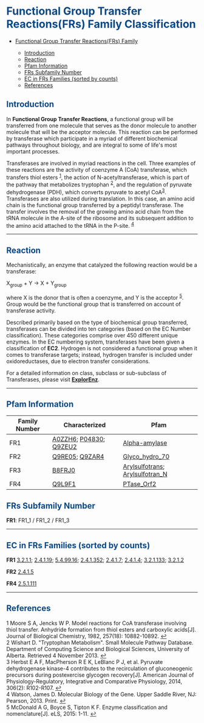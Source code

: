 # <font color=#074987>Functional Group Transfer Reactions(FRs) Family Classification</font>

<div class="md-toc" mdtype="toc">
    <p class="md-toc-content" role="list">
        <ul>
        <li><span role="listitem" class="md-toc-item md-toc-h1" data-ref="n38"><a class="md-toc-inner" href="# <font color=#074987>Functional Group Transfer Reactions(FRs) Family Classification</font>">Functional Group Transfer Reactions(FRs) Family</a></span></li>
        	<ul>
       			<li><span role="listitem" class="md-toc-item md-toc-h2" data-ref="n130"><a class="md-toc-inner" href="#font-color074987introductionfont">Introduction</a></span></li>
        		<li><span role="listitem" class="md-toc-item md-toc-h2" data-ref="n48"><a class="md-toc-inner" href="#font-color074987reactionfont">Reaction</a></span></li>
                <li><span role="listitem" class="md-toc-item md-toc-h2" data-ref="n57"><a class="md-toc-inner" href="#font-color074987pfam-informationfont">Pfam Information</a></span></li>
                <li><span role="listitem" class="md-toc-item md-toc-h2" data-ref="n60"><a class="md-toc-inner" href="#font-color074987frs-subfamily-numberfont">FRs Subfamily Number</a></span></li>
                <li><span role="listitem" class="md-toc-item md-toc-h2" data-ref="n63"><a class="md-toc-inner" href="#font-color074987ec-in-frs-families-sorted-by-countsfont">EC in FRs Families (sorted by counts)</a></span></li>
                <li><span role="listitem" class="md-toc-item md-toc-h2" data-ref="n72"><a class="md-toc-inner" href="#font-color074987referencesfont">References</a></span></li>
            </ul>
    </ul>
    </p>
</div>


## <font color=#074987>Introduction</font>

In **Functional Group Transfer Reactions**, a functional group will be transferred from one molecule that serves as the donor molecule to another molecule that will be the acceptor molecule. This reaction can be performed by transferase which  participate in a myriad of different biochemical pathways throughout biology, and are integral to some of life's most important processes.

Transferases are involved in myriad reactions in the cell. Three examples of these reactions are the activity of coenzyme A (CoA) transferase, which transfers thiol esters <sup class="md-footnote"><a href="#dfref-footnote-1" name="ref-footnote-1">1</a></sup>, the action of N-acetyltransferase, which is part of the pathway that metabolizes tryptophan <sup class="md-footnote"><a href="#dfref-footnote-2" name="ref-footnote-2">2</a></sup>, and the regulation of pyruvate dehydrogenase (PDH), which converts pyruvate to acetyl CoA<sup class="md-footnote"><a href="#dfref-footnote-3" name="ref-footnote-3">3</a></sup>. Transferases are also utilized during translation. In this case, an amino acid chain is the functional group transferred by a peptidyl transferase. The transfer involves the removal of the growing amino acid chain from the tRNA molecule in the A-site of the ribosome and its subsequent addition to the amino acid attached to the tRNA in the P-site. <sup class="md-footnote"><a href="#dfref-footnote-4" name="ref-footnote-4">4</a></sup>

---

## <font color=#074987>Reaction</font>

Mechanistically, an enzyme that catalyzed the following reaction would be a transferase:

X<sub>group</sub> + Y &rarr; X + Y<sub>group</sub>

where X is the donor that is often a coenzyme, and Y is the acceptor <sup class="md-footnote"><a href="#dfref-footnote-5" name="ref-footnote-5">5</a></sup>. Group would be the functional group that is transferred on account of transferase activity.

Described primarily based on the type of biochemical group transferred, transferases can be divided into ten categories (based on the EC Number classification). These categories comprise over 450 different unique enzymes. In the EC numbering system, transferases have been given a classification of **EC2**. Hydrogen is not considered a functional group when it comes to transferase targets; instead, hydrogen transfer is included under oxidoreductases, due to electron transfer considerations.

For a detailed  information on class, subclass or sub-subclass of Transferases, please visit [**ExplorEnz**](https://www.enzyme-database.org/class.php).

---

## <font color=#074987>Pfam Information</font>

<table><thead><tr><th><span>Family Number</span></th><th><span>Characterized</span></th><th><span>Pfam</span></th></tr></thead><tbody><tr><td><span>FR1</span></td><td><a href="https://www.uniprot.org/uniprot/A0ZZH6"><span>A0ZZH6</span></a><span>; </span><a href="https://www.uniprot.org/uniprot/P04830"><span>P04830</span></a><span>; </span><a href="https://www.uniprot.org/uniprot/Q9ZEU2"><span>Q9ZEU2</span></a></td><td><a href="https://pfam.xfam.org/family/Alpha-amylase"><span>Alpha-amylase</span></a></td></tr><tr><td><span>FR2</span></td><td><a href="https://www.uniprot.org/uniprot/Q9RE05"><span>Q9RE05</span></a><span>; </span><a href="https://www.uniprot.org/uniprot/Q9ZAR4"><span>Q9ZAR4</span></a></td><td><a href="https://pfam.xfam.org/family/Glyco_hydro_70"><span>Glyco_hydro_70</span></a></td></tr><tr><td><span>FR3</span></td><td><a href="https://www.uniprot.org/uniprot/B8FRJ0"><span>B8FRJ0</span></a></td><td><a href="https://pfam.xfam.org/family/Arylsulfotrans"><span>Arylsulfotrans</span></a><span>; </span><a href="https://pfam.xfam.org/family/Arylsulfotran_N"><span>Arylsulfotran_N</span></a></td></tr><tr><td><span>FR4</span></td><td><a href="https://www.uniprot.org/uniprot/Q9L9F1"><span>Q9L9F1</span></a></td><td><a href="https://pfam.xfam.org/family/PTase_Orf2"><span>PTase_Orf2</span></a></td></tr></tbody></table>

## <font color=#074987>FRs Subfamily Number</font>

**FR1**: FR1_1 / FR1_2 / FR1_3

---

## <font color=#074987>EC in FRs Families (sorted by counts)</font>

**FR1**
[3.2.1.1](https://www.brenda-enzymes.org/enzyme.php?ecno=3.2.1.1); [2.4.1.19](https://www.brenda-enzymes.org/enzyme.php?ecno=2.4.1.19); [5.4.99.16](https://www.brenda-enzymes.org/enzyme.php?ecno=5.4.99.16); [2.4.1.352](https://www.brenda-enzymes.org/enzyme.php?ecno=2.4.1.352); [2.4.1.7](https://www.brenda-enzymes.org/enzyme.php?ecno=2.4.1.7); [2.4.1.4](https://www.brenda-enzymes.org/enzyme.php?ecno=2.4.1.4); [3.2.1.133](https://www.brenda-enzymes.org/enzyme.php?ecno=3.2.1.133); [3.2.1.2](https://www.brenda-enzymes.org/enzyme.php?ecno=3.2.1.2)

**FR2**
[2.4.1.5](https://www.brenda-enzymes.org/enzyme.php?ecno=2.4.1.5)

**FR4**
[2.5.1.111](https://www.brenda-enzymes.org/enzyme.php?ecno=2.5.1.111)

---

## <font color=#074987>References</font>

<div class="footnote-line"><span class="md-fn-count">1</span> <span>Moore S A, Jencks W P. Model reactions for CoA transferase involving thiol transfer. Anhydride formation from thiol esters and carboxylic acids[J]. Journal of Biological Chemistry, 1982, 257(18): 10882-10892.</span> <a name="dfref-footnote-1" href="#ref-footnote-1" title="back to document" class="reversefootnote">↩</a></div>
<div class="footnote-line"><span class="md-fn-count">2</span> <span>Wishart D. "Tryptophan Metabolism". Small Molecule Pathway Database. Department of Computing Science and Biological Sciences, University of Alberta. Retrieved 4 November 2013.</span> <a name="dfref-footnote-2" href="#ref-footnote-2" title="back to document" class="reversefootnote">↩</a></div>
<div class="footnote-line"><span class="md-fn-count">3</span> <span>Herbst E A F, MacPherson R E K, LeBlanc P J, et al. Pyruvate dehydrogenase kinase-4 contributes to the recirculation of gluconeogenic precursors during postexercise glycogen recovery[J]. American Journal of Physiology-Regulatory, Integrative and Comparative Physiology, 2014, 306(2): R102-R107.</span> <a name="dfref-footnote-3" href="#ref-footnote-3" title="back to document" class="reversefootnote">↩</a></div>
<div class="footnote-line"><span class="md-fn-count">4</span> <span>Watson, James D. Molecular Biology of the Gene. Upper Saddle River, NJ: Pearson, 2013. Print.</span> <a name="dfref-footnote-4" href="#ref-footnote-4" title="back to document" class="reversefootnote">↩</a></div>
<div class="footnote-line"><span class="md-fn-count">5</span> <span>McDonald A G, Boyce S, Tipton K F. Enzyme classification and nomenclature[J]. eLS, 2015: 1-11.</span> <a name="dfref-footnote-5" href="#ref-footnote-5" title="back to document" class="reversefootnote">↩</a></div>



